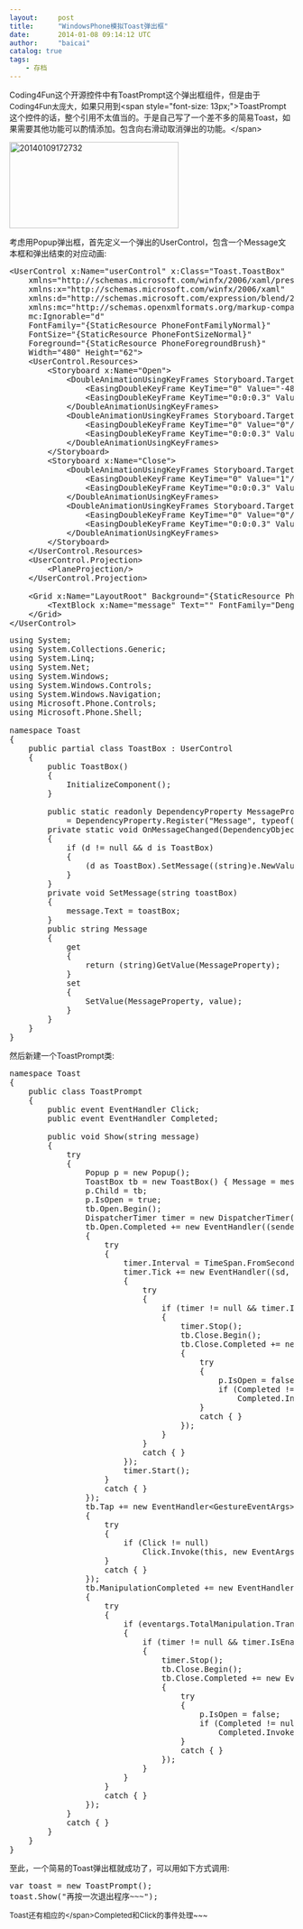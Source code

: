 ```yaml
---
layout:     post
title:      "WindowsPhone模拟Toast弹出框"
date:       2014-01-08 09:14:12 UTC
author:     "baicai"
catalog: true
tags:
    - 存档
---
```


<p>
	Coding4Fun这个开源控件中有ToastPrompt这个弹出框组件，但是由于<span style="font-size: 13px;">Coding4Fun太庞大，</span>如果只用到&lt;span style="font-size: 13px;">ToastPrompt这个控件的话，整个引用不太值当的。于是自己写了一个差不多的简易Toast，如果需要其他功能可以酌情添加。包含向右滑动取消弹出的功能。&lt;/span>
</p>

<p>
	<a href="http://www.liubaicai.net/wp-content/uploads/2014/01/20140109172732.png"><img alt="20140109172732" class="alignnone size-medium wp-image-255" height="153" src="http://www.liubaicai.net/wp-content/uploads/2014/01/20140109172732-300x153.png" width="300" /></a>
</p>

<p>
	考虑用Popup弹出框，首先定义一个弹出的UserControl，包含一个Message文本框和弹出结束的对应动画:
</p>

<pre class="brush:xml;">
&lt;UserControl x:Name="userControl" x:Class="Toast.ToastBox"
    xmlns="http://schemas.microsoft.com/winfx/2006/xaml/presentation"
    xmlns:x="http://schemas.microsoft.com/winfx/2006/xaml"
    xmlns:d="http://schemas.microsoft.com/expression/blend/2008"
    xmlns:mc="http://schemas.openxmlformats.org/markup-compatibility/2006"
    mc:Ignorable="d"
    FontFamily="{StaticResource PhoneFontFamilyNormal}"
    FontSize="{StaticResource PhoneFontSizeNormal}"
    Foreground="{StaticResource PhoneForegroundBrush}"
    Width="480" Height="62"&gt;
	&lt;UserControl.Resources&gt;
		&lt;Storyboard x:Name="Open"&gt;
			&lt;DoubleAnimationUsingKeyFrames Storyboard.TargetProperty="(UIElement.Projection).(PlaneProjection.GlobalOffsetX)" Storyboard.TargetName="userControl"&gt;
				&lt;EasingDoubleKeyFrame KeyTime="0" Value="-480"/&gt;
				&lt;EasingDoubleKeyFrame KeyTime="0:0:0.3" Value="0"/&gt;
			&lt;/DoubleAnimationUsingKeyFrames&gt;
			&lt;DoubleAnimationUsingKeyFrames Storyboard.TargetProperty="(UIElement.Opacity)" Storyboard.TargetName="userControl"&gt;
				&lt;EasingDoubleKeyFrame KeyTime="0" Value="0"/&gt;
				&lt;EasingDoubleKeyFrame KeyTime="0:0:0.3" Value="1"/&gt;
			&lt;/DoubleAnimationUsingKeyFrames&gt;
		&lt;/Storyboard&gt;
		&lt;Storyboard x:Name="Close"&gt;
			&lt;DoubleAnimationUsingKeyFrames Storyboard.TargetProperty="(UIElement.Opacity)" Storyboard.TargetName="userControl"&gt;
				&lt;EasingDoubleKeyFrame KeyTime="0" Value="1"/&gt;
				&lt;EasingDoubleKeyFrame KeyTime="0:0:0.3" Value="0"/&gt;
			&lt;/DoubleAnimationUsingKeyFrames&gt;
			&lt;DoubleAnimationUsingKeyFrames Storyboard.TargetProperty="(UIElement.Projection).(PlaneProjection.GlobalOffsetX)" Storyboard.TargetName="userControl"&gt;
				&lt;EasingDoubleKeyFrame KeyTime="0" Value="0"/&gt;
				&lt;EasingDoubleKeyFrame KeyTime="0:0:0.3" Value="480"/&gt;
			&lt;/DoubleAnimationUsingKeyFrames&gt;
		&lt;/Storyboard&gt;
	&lt;/UserControl.Resources&gt;
	&lt;UserControl.Projection&gt;
		&lt;PlaneProjection/&gt;
	&lt;/UserControl.Projection&gt;
    
    &lt;Grid x:Name="LayoutRoot" Background="{StaticResource PhoneAccentBrush}"&gt;
        &lt;TextBlock x:Name="message" Text="" FontFamily="DengXian" FontSize="20" VerticalAlignment="Top" HorizontalAlignment="Left" Margin="30,30,0,0"/&gt;
    &lt;/Grid&gt;
&lt;/UserControl&gt;</pre>

<pre class="brush:csharp;">
using System;
using System.Collections.Generic;
using System.Linq;
using System.Net;
using System.Windows;
using System.Windows.Controls;
using System.Windows.Navigation;
using Microsoft.Phone.Controls;
using Microsoft.Phone.Shell;

namespace Toast
{
    public partial class ToastBox : UserControl
    {
        public ToastBox()
        {
            InitializeComponent();
        }

        public static readonly DependencyProperty MessageProperty
            = DependencyProperty.Register("Message", typeof(string), typeof(ToastBox), new PropertyMetadata(OnMessageChanged));
        private static void OnMessageChanged(DependencyObject d, DependencyPropertyChangedEventArgs e)
        {
            if (d != null &amp;&amp; d is ToastBox)
            {
                (d as ToastBox).SetMessage((string)e.NewValue);
            }
        }
        private void SetMessage(string toastBox)
        {
            message.Text = toastBox;
        }
        public string Message
        {
            get
            {
                return (string)GetValue(MessageProperty);
            }
            set
            {
                SetValue(MessageProperty, value);
            }
        }
    }
}</pre>

<p>
	然后新建一个ToastPrompt类:
</p>

<pre class="brush:csharp;">
namespace Toast
{
    public class ToastPrompt
    {
        public event EventHandler Click;
        public event EventHandler Completed;

        public void Show(string message)
        {
            try
            {
                Popup p = new Popup();
                ToastBox tb = new ToastBox() { Message = message };
                p.Child = tb;
                p.IsOpen = true;
                tb.Open.Begin();
                DispatcherTimer timer = new DispatcherTimer();
                tb.Open.Completed += new EventHandler((sender, eventargs) =&gt;
                {
                    try
                    {
                        timer.Interval = TimeSpan.FromSeconds(3);
                        timer.Tick += new EventHandler((sd, ea) =&gt;
                        {
                            try
                            {
                                if (timer != null &amp;&amp; timer.IsEnabled)
                                {
                                    timer.Stop();
                                    tb.Close.Begin();
                                    tb.Close.Completed += new EventHandler((s, e) =&gt;
                                    {
                                        try
                                        {
                                            p.IsOpen = false;
                                            if (Completed != null)
                                                Completed.Invoke(this, new EventArgs());
                                        }
                                        catch { }
                                    });
                                }
                            }
                            catch { }
                        });
                        timer.Start();
                    }
                    catch { }
                });
                tb.Tap += new EventHandler&lt;GestureEventArgs&gt;((sender, eventargs) =&gt;
                {
                    try
                    {
                        if (Click != null)
                            Click.Invoke(this, new EventArgs());
                    }
                    catch { }
                });
                tb.ManipulationCompleted += new EventHandler&lt;ManipulationCompletedEventArgs&gt;((sender, eventargs) =&gt;
                {
                    try
                    {
                        if (eventargs.TotalManipulation.Translation.X &gt; 200 || eventargs.FinalVelocities.LinearVelocity.X &gt; 1000)
                        {
                            if (timer != null &amp;&amp; timer.IsEnabled)
                            {
                                timer.Stop();
                                tb.Close.Begin();
                                tb.Close.Completed += new EventHandler((sd, ea) =&gt;
                                {
                                    try
                                    {
                                        p.IsOpen = false;
                                        if (Completed != null)
                                            Completed.Invoke(this, new EventArgs());
                                    }
                                    catch { }
                                });
                            }
                        }
                    }
                    catch { }
                });
            }
            catch { }
        }
    }
}</pre>

<p>
	至此，一个简易的Toast弹出框就成功了，可以用如下方式调用:
</p>

<pre class="brush:csharp;">
var toast = new ToastPrompt();
toast.Show("再按一次退出程序~~~");</pre>

<p>
	<span style="font-size: 13px;">Toast还有相应的&lt;/span>Completed和Click的事件处理~~~
</p>